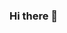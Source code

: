 ### Hi there 👋

<!--### Boas vindas ao meu perfil :blue_heart

Meu nome é Livia Aguiar Alves
- Estou estudando na [Alura] (https://www.alura.com.br)
- Estou me desenvolvendo na linguagem JavaScript
- Utilizo esse espaço para minha organização e compartilhamento dos meus projetos desenvolvidos
### Você pode entrar em contato comigo :mailbox

aguiaralveslivia37@gmail.com

@liviaaguiar_a
